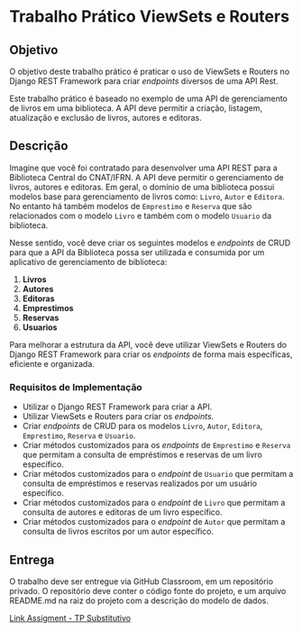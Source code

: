 # Trabalho Prático ViewSets e Routers

## Objetivo

O objetivo deste trabalho prático é praticar o uso de ViewSets e Routers no Django REST Framework para criar *endpoints* diversos de uma API Rest.

Este trabalho prático é baseado no exemplo de uma API de gerenciamento de livros em uma biblioteca. A API deve permitir a criação, listagem, atualização e exclusão de livros, autores e editoras.

## Descrição

Imagine que você foi contratado para desenvolver uma API REST para a Biblioteca Central do CNAT/IFRN. A API deve permitir o gerenciamento de livros, autores e editoras. Em geral, o domínio de uma biblioteca possui modelos base para gerenciamento de livros como: `Livro`, `Autor` e `Editora`. No entanto há também modelos de `Emprestimo` e `Reserva` que são relacionados com o modelo `Livro` e também com o modelo `Usuario` da biblioteca.

Nesse sentido, você deve criar os seguintes modelos e *endpoints* de CRUD para que a API da Biblioteca possa ser utilizada e consumida por um aplicativo de gerenciamento de biblioteca:

1. **Livros**
2. **Autores**
3. **Editoras**
4. **Emprestimos**
5. **Reservas**
6. **Usuarios**

Para melhorar a estrutura da API, você deve utilizar ViewSets e Routers do Django REST Framework para criar os *endpoints* de forma mais específicas, eficiente e organizada.

### Requisitos de Implementação
- Utilizar o Django REST Framework para criar a API.
- Utilizar ViewSets e Routers para criar os *endpoints*.
- Criar *endpoints* de CRUD para os modelos `Livro`, `Autor`, `Editora`, `Emprestimo`, `Reserva` e `Usuario`.
- Criar métodos customizados para os *endpoints* de `Emprestimo` e `Reserva` que permitam a consulta de empréstimos e reservas de um livro específico.
- Criar métodos customizados para o *endpoint* de `Usuario` que permitam a consulta de empréstimos e reservas realizados por um usuário específico.
- Criar métodos customizados para o *endpoint* de `Livro` que permitam a consulta de autores e editoras de um livro específico.
- Criar métodos customizados para o *endpoint* de `Autor` que permitam a consulta de livros escritos por um autor específico.

## Entrega

O trabalho deve ser entregue via GitHub Classroom, em um repositório privado. O repositório deve conter o código fonte do projeto, e um arquivo README.md na raiz do projeto com a descrição do modelo de dados.

[Link Assigment - TP Substitutivo](https://classroom.github.com/a/90TyT3Zu)

